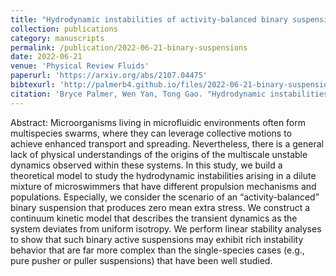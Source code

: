 ```yaml
---
title: "Hydrodynamic instabilities of activity-balanced binary suspensions"
collection: publications
category: manuscripts
permalink: /publication/2022-06-21-binary-suspensions
date: 2022-06-21
venue: 'Physical Review Fluids'
paperurl: 'https://arxiv.org/abs/2107.04475'
bibtexurl: 'http://palmerb4.github.io/files/2022-06-21-binary-suspensions.bib'
citation: 'Bryce Palmer, Wen Yan, Tong Gao. "Hydrodynamic instabilities of activity-balanced binary suspensions." Physical Review Fluids, June 21, 2022.'
---
```


Abstract: Microorganisms living in microfluidic environments often form multispecies swarms, where they can leverage collective motions to achieve enhanced transport and spreading. Nevertheless, there is a general lack of physical understandings of the origins of the multiscale unstable dynamics observed within these systems. In this study, we build a theoretical model to study the hydrodynamic instabilities arising in a dilute mixture of microswimmers that have different propulsion mechanisms and populations. Especially, we consider the scenario of an “activity-balanced” binary suspension that produces zero mean extra stress. We construct a continuum kinetic model that describes the transient dynamics as the system deviates from uniform isotropy. We perform linear stability analyses to show that such binary active suspensions may exhibit rich instability behavior that are far more complex than the single-species cases (e.g., pure pusher or puller suspensions) that have been well studied.